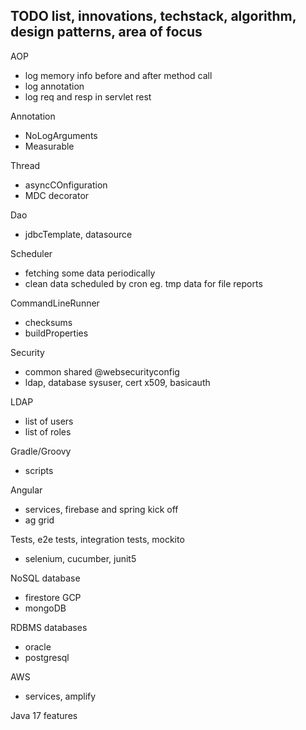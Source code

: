 ## TODO list, innovations, techstack, algorithm, design patterns, area of focus

AOP
- log memory info before and after method call
- log annotation
- log req and resp in servlet rest 

Annotation
- NoLogArguments
- Measurable

Thread
- asyncCOnfiguration
- MDC decorator

Dao
- jdbcTemplate, datasource

Scheduler 
- fetching some data periodically
- clean data scheduled by cron eg. tmp data for file reports

CommandLineRunner
- checksums
- buildProperties

Security
- common shared @websecurityconfig
- ldap, database sysuser, cert x509, basicauth

LDAP
- list of users
- list of roles

Gradle/Groovy
- scripts 

Angular
- services, firebase and spring kick off
- ag grid

Tests, e2e tests, integration tests, mockito
- selenium, cucumber, junit5

NoSQL database 
- firestore GCP
- mongoDB

RDBMS databases
- oracle
- postgresql

AWS 
- services, amplify 

Java 17 features

